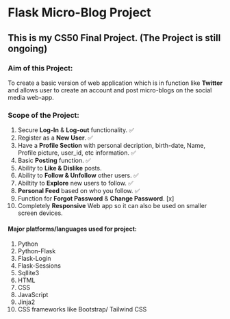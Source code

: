 # **Flask Micro-Blog Project**

## This is my **CS50** Final Project. (**The Project is still ongoing**)

### Aim of this Project:
To create a basic version of web application which is in function like **Twitter** and allows user to create an account and post micro-blogs on the social media web-app.

### Scope of the Project:
1. Secure **Log-In** & **Log-out** functionality. ✅
2. Register as a **New User**. ✅
3. Have a **Profile Section** with personal decription, birth-date, Name, Profile picture, user_id, etc information. ✅
4. Basic **Posting** function. ✅
5. Ability to **Like & Dislike** posts.
6. Ability to **Follow & Unfollow** other users. ✅
7. Abiltity to **Explore** new users to follow. ✅
8. **Personal Feed** based on who you follow. ✅
9. Function for **Forgot Password** & **Change Password**. [x]
10. Completely **Responsive** Web app so it can also be used on smaller screen devices.

#### Major platforms/languages used for project:
1. Python
2. Python-Flask
3. Flask-Login
4. Flask-Sessions
5. Sqllite3
6. HTML
7. CSS
8. JavaScript
9. Jinja2
10. CSS frameworks like Bootstrap/ Tailwind CSS

